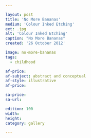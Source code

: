 ```yaml
---

layout: post
title: 'No More Bananas'
medium: 'Colour Inked Etching'
ext: .jpg
alt: 'Colour Inked Etching'
caption: "No More Bananas"
created: '26 October 2012'

image: no-more-bananas
tags:
  - childhood

af-price:
af-subject: abstract and conceptual
af-style: illustrative
af-price:

sa-price:
sa-url:

edition: 100
width:
height:
category: gallery

---
```

